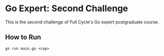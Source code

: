# Go Expert: Second Challenge
This is the second challenge of Full Cycle's Go expert postgraduate course.

## How to Run
```
go run main.go <cep>
```